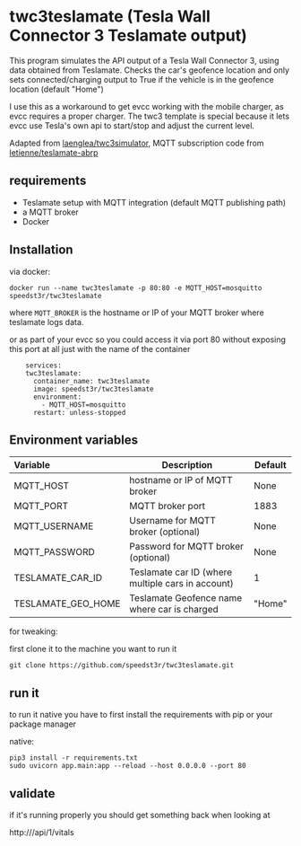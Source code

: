 # twc3teslamate (Tesla Wall Connector 3 Teslamate output)

This program simulates the API output of a Tesla Wall Connector 3, using data obtained from Teslamate. Checks the car's geofence location
 and only sets connected/charging output to True if the vehicle is in the geofence location (default "Home")

I use this as a workaround to get evcc working with the mobile charger, as evcc requires a proper charger. The twc3 template is special because it lets evcc use Tesla's own api to start/stop and adjust the current level. 

Adapted from [laenglea/twc3simulator](https://github.com/laenglea/twc3simulator), MQTT subscription code from [letienne/teslamate-abrp](https://github.com/letienne/teslamate-abrp)


## requirements

- Teslamate setup with MQTT integration (default MQTT publishing path)
- a MQTT broker
- Docker 


## Installation

via docker:

    docker run --name twc3teslamate -p 80:80 -e MQTT_HOST=mosquitto speedst3r/twc3teslamate

where `MQTT_BROKER` is the hostname or IP of your MQTT broker where teslamate logs data.

or as part of your evcc so you could access it via port 80 without exposing this port at all just with the name of the container 

```
    services:
    twc3teslamate:
      container_name: twc3teslamate
      image: speedst3r/twc3teslamate
      environment:
        - MQTT_HOST=mosquitto
      restart: unless-stopped
```      

## Environment variables

| Variable | Description | Default |
| :---- | --- | --- |
| MQTT_HOST | hostname or IP of MQTT broker | None |
| MQTT_PORT | MQTT broker port | 1883 |
| MQTT_USERNAME | Username for MQTT broker (optional) | None |
| MQTT_PASSWORD | Password for MQTT broker (optional) | None |
| TESLAMATE_CAR_ID | Teslamate car ID (where multiple cars in account) | 1 |
| TESLAMATE_GEO_HOME | Teslamate Geofence name where car is charged | "Home" |

for tweaking:

first clone it to the machine you want to run it

    git clone https://github.com/speedst3r/twc3teslamate.git


## run it

to run it native you have to first install the requirements with pip or your package manager

native:

    pip3 install -r requirements.txt
    sudo uvicorn app.main:app --reload --host 0.0.0.0 --port 80

   
## validate

if it's running properly you should get something back when looking at

http://<ip>/api/1/vitals
